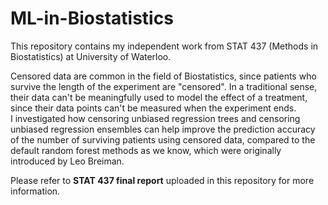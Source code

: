 # ML-in-Biostatistics
This repository contains my independent work from STAT 437 (Methods in Biostatistics) at University of Waterloo.    

Censored data are common in the field of Biostatistics, since patients who survive the length of the experiment are "censored". In a traditional sense, their data can't be meaningfully used to model the effect of a treatment, since their data points can't be measured when the experiment ends.     
I investigated how censoring unbiased regression trees and censoring unbiased regression ensembles can help improve the prediction accuracy of the number of surviving patients using censored data, compared to the default random forest methods as we know, which were originally introduced by Leo Breiman.     

Please refer to **STAT 437 final report** uploaded in this repository for more information.   
